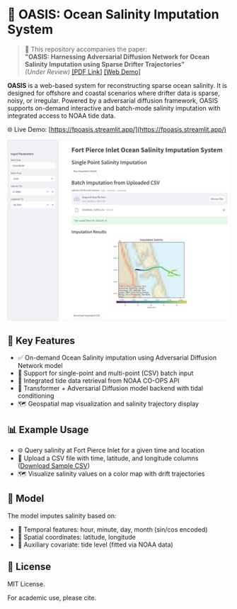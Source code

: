 # 🌊 OASIS: Ocean Salinity Imputation System

> 📝 This repository accompanies the paper:  
> **"OASIS: Harnessing Adversarial Diffusion Network for Ocean Salinity Imputation using Sparse Drifter Trajectories"**  
> *(Under Review)*
> [[PDF Link]](TBD)
[[Web Demo]](https://fpoasis.streamlit.app/)
> 
**OASIS** is a web-based system for reconstructing sparse ocean salinity. It is designed for offshore and coastal scenarios where drifter data is sparse, noisy, or irregular. Powered by a adversarial diffusion framework, OASIS supports on-demand interactive and batch-mode salinity imputation with integrated access to NOAA tide data.

🌐 Live Demo:
[https://fpoasis.streamlit.app/](https://fpoasis.streamlit.app/)

![App Screenshot](./docs/screenshot.jpg)

## 🎯 Key Features

- ✅ On-demand Ocean Salinity imputation using Adversarial Diffusion Network model
- 📂 Support for single-point and multi-point (CSV) batch input
- 🌊 Integrated tide data retrieval from NOAA CO-OPS API
- 🧠 Transformer + Adversarial Diffusion model backend with tidal conditioning
- 🗺️ Geospatial map visualization and salinity trajectory display

## 📊 Example Usage
- 🌐 Query salinity at Fort Pierce Inlet for a given time and location
- 📂 Upload a CSV file with time, latitude, and longitude columns ([Download Sample CSV](./data/20160616.csv))
- 🗺️ Visualize salinity values on a color map with drift trajectories

## 🧠 Model
The model imputes salinity based on:
- 📅 Temporal features: hour, minute, day, month (sin/cos encoded)
- 📍 Spatial coordinates: latitude, longitude
- 🌊 Auxiliary covariate: tide level (fitted via NOAA data)

## 📃 License
MIT License.

For academic use, please cite.

